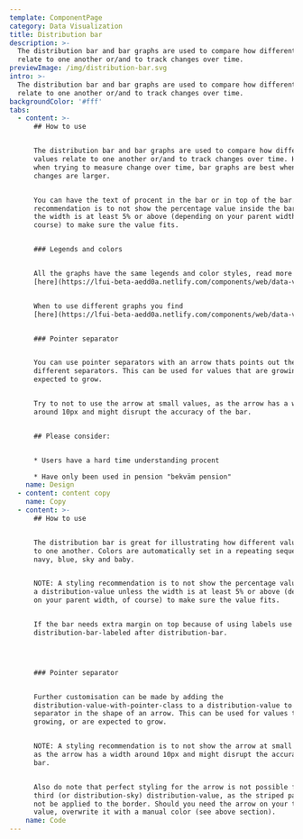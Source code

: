 ```yaml
---
template: ComponentPage
category: Data Visualization
title: Distribution bar
description: >-
  The distribution bar and bar graphs are used to compare how different values
  relate to one another or/and to track changes over time. 
previewImage: /img/distribution-bar.svg
intro: >-
  The distribution bar and bar graphs are used to compare how different values
  relate to one another or/and to track changes over time. 
backgroundColor: '#fff'
tabs:
  - content: >-
      ## How to use


      The distribution bar and bar graphs are used to compare how different
      values relate to one another or/and to track changes over time. However,
      when trying to measure change over time, bar graphs are best when the
      changes are larger.


      You can have the text of procent in the bar or in top of the bar. A
      recommendation is to not show the percentage value inside the bar unless
      the width is at least 5% or above (depending on your parent width, of
      course) to make sure the value fits.


      ### Legends and colors


      All the graphs have the same legends and color styles, read more
      [here](https://lfui-beta-aedd0a.netlify.com/components/web/data-visualization/graphsand-charts#the-different-parts).


      When to use different graphs you find
      [here](https://lfui-beta-aedd0a.netlify.com/components/web/data-visualization/graphsand-charts#type-of-graph).


      ### Pointer separator


      You can use pointer separators with an arrow thats points out the
      different separators. This can be used for values that are growing, or are
      expected to grow.


      Try to not to use the arrow at small values, as the arrow has a width
      around 10px and might disrupt the accuracy of the bar.


      ## Please consider:


      * Users have a hard time understanding procent

      * Have only been used in pension "bekväm pension"
    name: Design
  - content: content copy
    name: Copy
  - content: >-
      ## How to use


      The distribution bar is great for illustrating how different values relate
      to one another. Colors are automatically set in a repeating sequence of
      navy, blue, sky and baby.


      NOTE: A styling recommendation is to not show the percentage value inside
      a distribution-value unless the width is at least 5% or above (depending
      on your parent width, of course) to make sure the value fits.


      If the bar needs extra margin on top because of using labels use the class
      distribution-bar-labeled after distribution-bar.




      ### Pointer separator


      Further customisation can be made by adding the
      distribution-value-with-pointer-class to a distribution-value to have the
      separator in the shape of an arrow. This can be used for values that are
      growing, or are expected to grow.


      NOTE: A styling recommendation is to not show the arrow at small values,
      as the arrow has a width around 10px and might disrupt the accuracy of the
      bar.


      Also do note that perfect styling for the arrow is not possible for the
      third (or distribution-sky) distribution-value, as the striped pattern can
      not be applied to the border. Should you need the arrow on your third
      value, overwrite it with a manual color (see above section).
    name: Code
---
```


